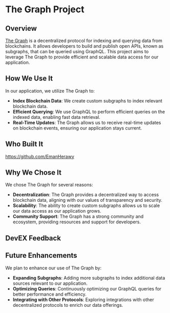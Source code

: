 # The Graph Project

## Overview

[The Graph](https://thegraph.com/) is a decentralized protocol for indexing and querying data from blockchains. It allows developers to build and publish open APIs, known as subgraphs, that can be queried using GraphQL. This project aims to leverage The Graph to provide efficient and scalable data access for our application.

## How We Use It

In our application, we utilize The Graph to:

- **Index Blockchain Data**: We create custom subgraphs to index relevant blockchain data.
- **Efficient Querying**: We use GraphQL to perform efficient queries on the indexed data, enabling fast data retrieval.
- **Real-Time Updates**: The Graph allows us to receive real-time updates on blockchain events, ensuring our application stays current.

## Who Built It

https://github.com/EmanHerawy

## Why We Chose It

We chose The Graph for several reasons:

- **Decentralization**: The Graph provides a decentralized way to access blockchain data, aligning with our values of transparency and security.
- **Scalability**: The ability to create custom subgraphs allows us to scale our data access as our application grows.
- **Community Support**: The Graph has a strong community and ecosystem, providing resources and support for developers.


## DevEX Feedback

## Future Enhancements

We plan to enhance our use of The Graph by:

- **Expanding Subgraphs**: Adding more subgraphs to index additional data sources relevant to our application.
- **Optimizing Queries**: Continuously optimizing our GraphQL queries for better performance and efficiency.
- **Integrating with Other Protocols**: Exploring integrations with other decentralized protocols to enrich our data offerings.
